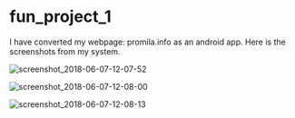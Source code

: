 # fun_project_1
I have converted my webpage: promila.info as an android app. Here is the screenshots from my system.

![screenshot_2018-06-07-12-07-52](https://user-images.githubusercontent.com/39271244/41082620-bfc31658-6a50-11e8-98f9-7607f4cff7a8.jpeg)





![screenshot_2018-06-07-12-08-00](https://user-images.githubusercontent.com/39271244/41082665-e87e7510-6a50-11e8-8c65-63a976e80095.jpeg)




![screenshot_2018-06-07-12-08-13](https://user-images.githubusercontent.com/39271244/41082713-0ae583d2-6a51-11e8-8efc-c2bef2e5d127.jpeg)
